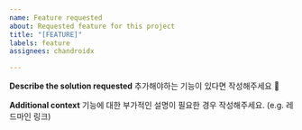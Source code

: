 ```yaml
---
name: Feature requested
about: Requested feature for this project
title: "[FEATURE]"
labels: feature
assignees: chandroidx

---
```


**Describe the solution requested**
추가해야하는 기능이 있다면 작성해주세요 🧐

**Additional context**
기능에 대한 부가적인 설명이 필요한 경우 작성해주세요.
(e.g. 레드마인 링크)
